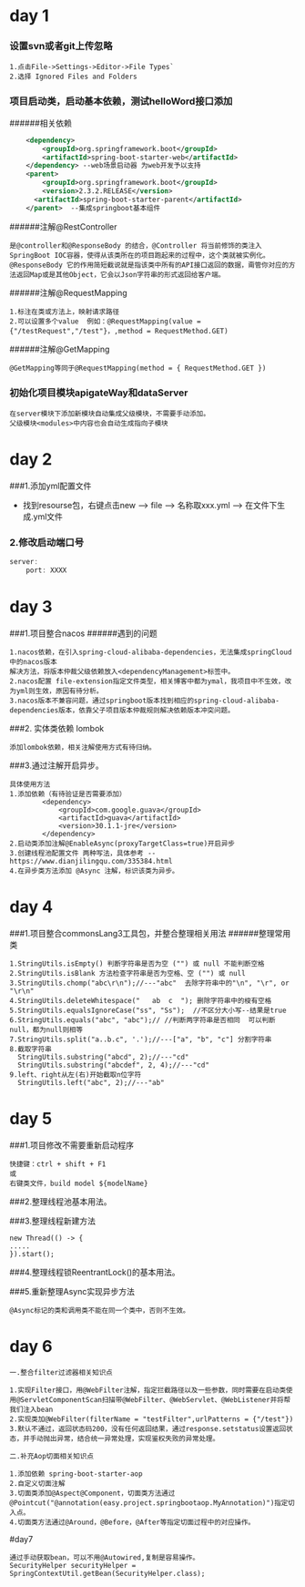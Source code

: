 
# day 1
### 设置svn或者git上传忽略
```
1.点击File->Settings->Editor->File Types`
2.选择 Ignored Files and Folders
```
### 项目启动类，启动基本依赖，测试helloWord接口添加
######相关依赖

```xml
    <dependency>
        <groupId>org.springframework.boot</groupId>
        <artifactId>spring-boot-starter-web</artifactId>
    </dependency> --web场景启动器 为web开发予以支持
    <parent> 
        <groupId>org.springframework.boot</groupId>
        <version>2.3.2.RELEASE</version>
      <artifactId>spring-boot-starter-parent</artifactId>
    </parent>  --集成springboot基本组件
```
######注解@RestController

```
是@controller和@ResponseBody 的结合，@Controller 将当前修饰的类注入SpringBoot IOC容器，使得从该类所在的项目跑起来的过程中，这个类就被实例化。
@ResponseBody 它的作用简短截说就是指该类中所有的API接口返回的数据，甭管你对应的方法返回Map或是其他Object，它会以Json字符串的形式返回给客户端。
```
######注解@RequestMapping

```
1.标注在类或方法上，映射请求路径
2.可以设置多个value  例如：@RequestMapping(value = {"/testRequest","/test"}，,method = RequestMethod.GET)
```
######注解@GetMapping

```
@GetMapping等同于@RequestMapping(method = { RequestMethod.GET })
```
### 初始化项目模块apigateWay和dataServer
```
在server模块下添加新模块自动集成父级模块，不需要手动添加。
父级模块<modules>中内容也会自动生成指向子模块
```

# day 2
###1.添加yml配置文件
+ 找到resourse包，右键点击new ——> file ——> 名称取xxx.yml ——> 在文件下生成.yml文件
### 2.修改启动端口号
```java
server: 
    port: XXXX
````
# day 3
###1.项目整合nacos
######遇到的问题
```
1.nacos依赖，在引入spring-cloud-alibaba-dependencies，无法集成springCloud中的nacos版本
解决方法，将版本仲裁父级依赖放入<dependencyManagement>标签中。
2.nacos配置 file-extension指定文件类型，相关博客中都为ymal，我项目中不生效，改为yml则生效，原因有待分析。
3.nacos版本不兼容问题，通过springboot版本找到相应的spring-cloud-alibaba-dependencies版本，依靠父子项目版本仲裁规则解决依赖版本冲突问题。
```
###2. 实体类依赖 lombok
```
添加lombok依赖，相关注解使用方式有待归纳。
```
###3.通过注解开启异步。
```
具体使用方法
1.添加依赖（有待验证是否需要添加）
        <dependency>
            <groupId>com.google.guava</groupId>
            <artifactId>guava</artifactId>
            <version>30.1.1-jre</version>
        </dependency>
2.启动类添加注解@EnableAsync(proxyTargetClass=true)开启异步
3.创建线程池配置文件 两种写法，具体参考 --https://www.dianjilingqu.com/335384.html
4.在异步类方法添加 @Async 注解，标识该类为异步。
```

# day 4
###1.项目整合commonsLang3工具包，并整合整理相关用法
######整理常用类
```
1.StringUtils.isEmpty() 判断字符串是否为空 ("") 或 null 不能判断空格
2.StringUtils.isBlank 方法检查字符串是否为空格、空 ("") 或 null
3.StringUtils.chomp("abc\r\n");//---"abc"  去除字符串中的"\n", "\r", or "\r\n"
4.StringUtils.deleteWhitespace("   ab  c  "); 删除字符串中的梭有空格
5.StringUtils.equalsIgnoreCase("ss", "Ss");  //不区分大小写--结果是true
6.StringUtils.equals("abc", "abc");// //判断两字符串是否相同  可以判断null，都为null则相等
7.StringUtils.split("a..b.c", '.');//---["a", "b", "c"] 分割字符串
8.截取字符串
  StringUtils.substring("abcd", 2);//---"cd"
  StringUtils.substring("abcdef", 2, 4);//---"cd"
9.left、right从左(右)开始截取n位字符
  StringUtils.left("abc", 2);//---"ab"
```

# day 5
###1.项目修改不需要重新启动程序
```
快捷键：ctrl + shift + F1
或
右键类文件，build model ${modelName}
```
###2.整理线程池基本用法。

###3.整理线程新建方法
```
new Thread(() -> {
.....
}).start();
```

###4.整理线程锁ReentrantLock()的基本用法。

###5.重新整理Async实现异步方法
```
@Async标记的类和调用类不能在同一个类中，否则不生效。
```
# day 6
```
一.整合filter过滤器相关知识点

1.实现Filter接口，用@WebFilter注解，指定拦截路径以及一些参数，同时需要在启动类使用@ServletComponentScan扫描带@WebFilter、@WebServlet、@WebListener并将帮我们注入bean
2.实现类加@WebFilter(filterName = "testFilter",urlPatterns = {"/test"})
3.默认不通过，返回状态码200，没有任何返回结果，通过response.setstatus设置返回状态，并手动抛出异常，结合统一异常处理，实现鉴权失败的异常处理。
```

```
二.补充Aop切面相关知识点

1.添加依赖 spring-boot-starter-aop
2.自定义切面注解
3.切面类添加@Aspect@Component，切面类方法通过@Pointcut("@annotation(easy.project.springbootaop.MyAnnotation)")指定切入点。
4.切面类方法通过@Around，@Before，@After等指定切面过程中的对应操作。
```

#day7
```
通过手动获取bean，可以不用@Autowired,复制是容易操作。
SecurityHelper securityHelper = SpringContextUtil.getBean(SecurityHelper.class);

```
